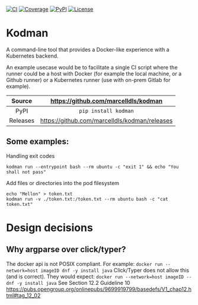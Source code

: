 [![CI](https://github.com/marcelldls/kodman/actions/workflows/ci.yml/badge.svg)](https://github.com/marcelldls/kodman/actions/workflows/ci.yml)
[![Coverage](https://codecov.io/gh/marcelldls/kodman/branch/main/graph/badge.svg)](https://codecov.io/gh/marcelldls/kodman)
[![PyPI](https://img.shields.io/pypi/v/kodman.svg)](https://pypi.org/project/kodman)
[![License](https://img.shields.io/badge/License-Apache%202.0-blue.svg)](https://www.apache.org/licenses/LICENSE-2.0)

# Kodman

A command-line tool that provides a Docker-like experience with a Kubernetes backend.

An example usecase would be to facilitate a single CI script where the runner could be
a host with Docker (for example the local machine, or a Github runner) or a Kubernetes
runner (use with on-prem Gitlab for example).

Source          | <https://github.com/marcelldls/kodman>
:---:           | :---:
PyPI            | `pip install kodman`
Releases        | <https://github.com/marcelldls/kodman/releases>

## Some examples:

Handling exit codes
```
kodman run --entrypoint bash --rm ubuntu -c "exit 1" && echo "You shall not pass"
```

Add files or directories into the pod filesystem
```
echo "Mellon" > token.txt
kodman run -v ./token.txt:/token.txt --rm ubuntu bash -c "cat token.txt"
```

# Design decisions

## Why argparse over click/typer?
The docker api is not POSIX compliant.
For example: `docker run --network=host imageID dnf -y install java`
Click/Typer does not allow this (and is correct).
They would expect: `docker run --network=host imageID -- dnf -y install java`
See Section 12.2 Guideline 10 https://pubs.opengroup.org/onlinepubs/9699919799/basedefs/V1_chap12.html#tag_12_02
